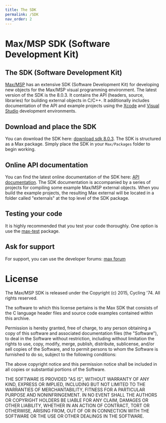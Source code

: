 ```yaml
---
title: The SDK
permalink: /SDK
nav_order: 2
---
```


# Max/MSP SDK (Software Development Kit)

## The SDK (Software Development Kit)

[Max/MSP](https://cycling74.com/) has an extensive SDK (Software Development Kit) for developing new objects for the Max/MSP visual programming environment. 
The latest version of the SDK is the 8.0.3. It contains the API (headers, source, libraries) for building external objects in C/C++. 
It additionally includes documentation of the API and example projects using the [Xcode](https://developer.apple.com/xcode/) and [Visual Studio](https://visualstudio.microsoft.com/it/) development environments.

## Download and place the SDK 

You can download the SDK here: [download sdk 8.0.3](https://cycling74.com/downloads/sdk). 
The SDK is structured as a Max package. Simply place the SDK in your `Max/Packages` folder to begin working.

## Online API documentation

You can find the latest online documentation of the SDK here: [API documentation](https://cycling74.com/sdk/max-sdk-8.0.3/html/index.html).
The SDK documentation is accompanied by a series of projects for compiling some example Max/MSP external objects. 
When you build the example projects, the resulting Max external will be located in a folder called "externals" at the top level of the SDK package.

## Testing your code

It is highly recommended that you test your code thoroughly. One option is use the [max-test](https://github.com/Cycling74/max-test) package.

## Ask for support
 
For support, you can use the developer forums: [max forum](http://cycling74.com/forums/)

# License
The Max/MSP SDK is released under the Copyright (c) 2015, Cycling '74.
All rights reserved.<br />

The software to which this license pertains is the Max SDK that consists of the C language header files and source code examples contained within this archive.

Permission is hereby granted, free of charge, to any person obtaining a copy of this software and associated documentation files (the "Software"), to deal in the Software without restriction, including without limitation the rights to use, copy, modify, merge, publish, distribute, sublicense, and/or sell copies of the Software, and to permit persons to whom the Software is furnished to do so, subject to the following conditions:

The above copyright notice and this permission notice shall be included in all copies or substantial portions of the Software.<br />

THE SOFTWARE IS PROVIDED "AS IS", WITHOUT WARRANTY OF ANY KIND, EXPRESS OR IMPLIED, INCLUDING BUT NOT LIMITED TO THE WARRANTIES OF MERCHANTABILITY, FITNESS FOR A PARTICULAR PURPOSE AND NONINFRINGEMENT. IN NO EVENT SHALL THE AUTHORS OR COPYRIGHT HOLDERS BE LIABLE FOR ANY CLAIM, DAMAGES OR OTHER LIABILITY, WHETHER IN AN ACTION OF CONTRACT, TORT OR OTHERWISE, ARISING FROM, OUT OF OR IN CONNECTION WITH THE SOFTWARE OR THE USE OR OTHER DEALINGS IN THE SOFTWARE.





